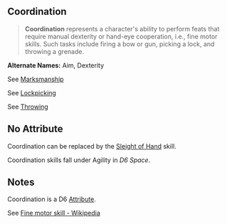 Coordination
------------

> __Coordination__ represents a character's ability to perform feats that require manual dexterity or hand-eye cooperation, i.e., fine motor skills. Such tasks include firing a bow or gun, picking a lock, and throwing a grenade.

__Alternate Names:__ Aim, <span title='Star Wars'>Dexterity</span>

See [Marksmanship](Marksmanship.md)

See [Lockpicking](SleightOfHand.md#lockpicking)

See [Throwing](Throwing.md)

No Attribute
------------

Coordination can be replaced by the [Sleight of Hand](SleightOfHand.md) skill.

Coordination skills fall under Agility in _D6 Space_.

Notes
-----

Coordination is a D6 [Attribute](index.md#attributes).

See [Fine motor skill - Wikipedia](https://en.wikipedia.org/wiki/Fine_motor_skill)

